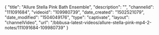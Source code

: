 {
    "title": "Allure Stella Pink Bath Ensemble",
    "description": "",
    "channelid": "111091684",
    "videoid": "109980739",
    "date_created": "1502521079",
    "date_modified": "1504049176",
    "type": "captivate",
    "layout": "channelVideo",
    "url": "\/bbbusa-latest-videos\/allure-stella-pink-mp4-2-notes\/111091684-109980739"
}